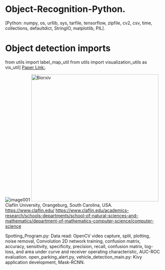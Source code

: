 # Object-Recognition-Python.
[Python: numpy, os, urllib, sys, tarfile, tensorflow, zipfile, cv2, csv, time, collections, defaultdict, StringIO, matplotlib, PIL].

# Object detection imports
from utils import label_map_util
from utils import visualization_utils as vis_util]
[Paper Link:](https://www.biorxiv.org/content/10.1101/2021.09.21.461307v1).

![image001](https://user-images.githubusercontent.com/25118302/221754697-94c9468a-e187-407c-ac26-8f86a58fc3a8.png)
<img width="409" alt="Biorxiv" src="https://github.com/spawar2/Object-Recognition-Python/assets/25118302/87db1c67-25aa-428b-856c-a679310fe91b">
Claflin University, Orangeburg, South Carolina, USA. 
https://www.claflin.edu/
https://www.claflin.edu/academics-research/schools-departments/school-of-natural-sciences-and-mathematics/department-of-mathematics-computer-science/computer-science

Spotting_Program.py: Data read: OpenCV video capture, split, plotting, noise removal, Convolution 2D network training, confusion matrix, accuracy, sensitivity, specificity, precision, recall, confusion matrix, log-loss, and area under curve and receiver operating characteristic, AUC-ROC evaluation.
open_parking_alert.py, vehicle_detection_main.py: Kivy application development, Mask-RCNN.
